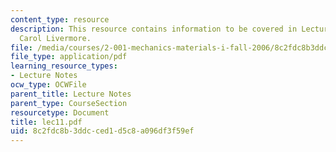 ```yaml
---
content_type: resource
description: This resource contains information to be covered in Lecture 11 by Prof.
  Carol Livermore.
file: /media/courses/2-001-mechanics-materials-i-fall-2006/8c2fdc8b3ddcced1d5c8a096df3f59ef_lec11.pdf
file_type: application/pdf
learning_resource_types:
- Lecture Notes
ocw_type: OCWFile
parent_title: Lecture Notes
parent_type: CourseSection
resourcetype: Document
title: lec11.pdf
uid: 8c2fdc8b-3ddc-ced1-d5c8-a096df3f59ef
---
```

